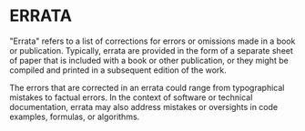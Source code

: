 # ERRATA

"Errata" refers to a list of corrections for errors or omissions made in a book or publication. Typically, errata are provided in the form of a separate sheet of paper that is included with a book or other publication, or they might be compiled and printed in a subsequent edition of the work.

The errors that are corrected in an errata could range from typographical mistakes to factual errors. In the context of software or technical documentation, errata may also address mistakes or oversights in code examples, formulas, or algorithms.
